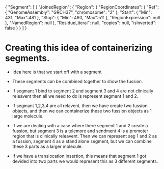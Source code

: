 
{
    "Segment":
    [
        {
            "JoinedRegion":
            {
                "Region":
                {
                    "RegionCoordinates":
                    {
                        "Ref":
                        {
                            "GenomeAssembly": "GRCH37",
                            "chromosome": "2"
                        },
                        "Start":
                        {
                            "Min": 431,
                            "Max":481
                        },
                        "Stop":
                        {
                            "Min": 490,
                            "Max":511
                        },
                        "RegionExpression": null
                    },
                    "NamedRegion": null
                },
                "ResidueLiteral": null,
                "copies": null,
                "isInverted": false
            }
        }
    ]
}




# Creating this idea of containerizing segments.


- Idea here is that we start off with a segment
- These segments can be combined together to show the fussion. 

- If segmant 1 bind to segment 2 and segment 3 and 4 are not clinically releavent then all we need to do is represent segment 1 and 2. 
- If segmant 1,2,3,4 are all relavent, then we have create two fussion objects, and then we can containerize these two fussion objects as 1 large molecule. 
- If we are dealing with a case where there segment 1 and 2 create a fussion, but segment 3 is a telemore and sendment 4 is a promoter region that is clinically releavent. Then we can represent seg 1 and 2 as a fussion, segment 4 as a stand alone segment, but we can combine these 3 parts as a larger molecule. 
- If we have a translocation insertion, this means that segment 1 got devided into two parts we would represent this as 3 different segments.


